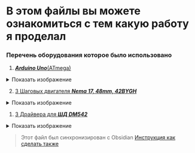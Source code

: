 # В этом файлы вы можете ознакомиться с тем какую работу я проделал

### Перечень оборудования которое было использовано
1. [***Arduino Uno***(ATmega)](https://arduino.ru/Hardware/ArduinoBoardUno)
<details>
  <summary>Показать изображение</summary>
  <img src="uno_front.jpg" alt="Описание изображения">
</details>

2. [3 Шаговых двигателя ***Nema 17, 48mm, 42BYGH***](https://aliexpress.ru/item/32572890101.html?sku_id=12000045321628203&spm=a2g2w.productlist.search_results.0.2ea22371Z6YOiB)
<details>
  <summary>Показать изображение</summary>
  <img src="nema.jpg" alt="Описание изображения">
</details>

1. [3 Драйвера для ***ШД DM542***](https://aliexpress.ru/item/1005005264850020.html?sku_id=12000032911624793&spm=a2g2w.productlist.search_results.2.fa701b2bq0H6ed)
<details>
  <summary>Показать изображение</summary>
  <img src="Sd6065d17531b4bbda5b66bc2c6317f6cQ 1.jpg" alt="Описание изображения">
</details>

>Этот файл был синхронизирован с Obsidian
>[Инструкция как сделать также](https://habr.com/ru/articles/843288/)
